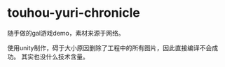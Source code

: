 # touhou-yuri-chronicle
随手做的gal游戏demo，素材来源于网络。

使用unity制作，碍于大小原因删除了工程中的所有图片，因此直接编译不会成功。
其实也没什么技术含量。
